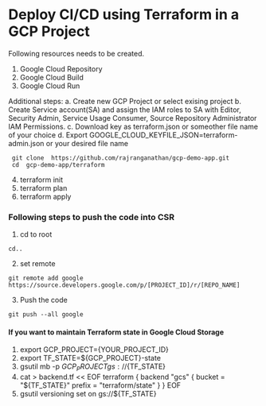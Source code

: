 # Deploy CI/CD using Terraform in a GCP Project

Following resources needs to be created.

1. Google Cloud Repository
2. Google Cloud Build
3. Google Cloud Run

Additional steps:
a. Create new GCP Project or select exising project
b. Create Service account(SA) and assign the IAM roles to SA with Editor, Security Admin, Service Usage Consumer, Source Repository Administrator IAM Permissions.
c. Download key as terraform.json or someother file name of your choice
d. Export GOOGLE_CLOUD_KEYFILE_JSON=terraform-admin.json or your desired file name

```
 git clone  https://github.com/rajranganathan/gcp-demo-app.git
 cd  gcp-demo-app/terraform
``` 
4. terraform init
5. terraform plan
6. terraform apply

### Following steps to push the code into CSR
1. cd to root
``` 
cd..
```

2.  set remote
```shell script
git remote add google https://source.developers.google.com/p/[PROJECT_ID]/r/[REPO_NAME]
```

3. Push the code 
```shell script
git push --all google
```


#### If you want to maintain Terraform state in Google Cloud Storage 
1. export GCP_PROJECT={YOUR_PROJECT_ID}
2. export TF_STATE=${GCP_PROJECT}-state
3. gsutil mb -p ${GCP_PROJECT} gs://${TF_STATE}
4. cat > backend.tf << EOF
terraform {
 backend "gcs" {
   bucket  = "${TF_STATE}"
   prefix  = "terraform/state"
 }
}
EOF
4. gsutil versioning set on gs://${TF_STATE}
